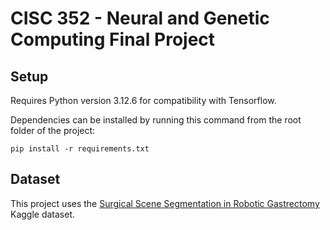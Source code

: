 # CISC 352 - Neural and Genetic Computing Final Project

## Setup

Requires Python version 3.12.6 for compatibility with Tensorflow.

Dependencies can be installed by running this command from the root folder of the project:

```
pip install -r requirements.txt
```

## Dataset

This project uses the [Surgical Scene Segmentation in Robotic Gastrectomy](https://www.kaggle.com/datasets/yjh4374/sisvse-dataset/data) Kaggle dataset.
